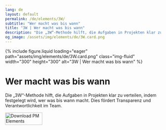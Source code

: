 ```yaml
---
lang: de
layout: default
permalink: /de/elements/3W/
subtitle: "Wer macht was bis wann"
title: "3W | Wer macht was bis wann"
description: "Die „3W“-Methode hilft, die Aufgaben in Projekten klar zu verteilen, indem festgelegt wird, wer was bis wann macht. Dies fördert Transparenz und Verantwortlichkeit im Team."
og_image: /assets/img/elements/de/3W.card.png
---
```


{% include figure.liquid loading="eager" path="assets/img/elements/de/3W.card.png" class="img-fluid" width="300" height="300" alt="3W | Wer macht was bis wann" %}

# Wer macht was bis wann

Die „3W“-Methode hilft, die Aufgaben in Projekten klar zu verteilen, indem festgelegt wird, wer was bis wann macht. Dies fördert Transparenz und Verantwortlichkeit im Team.

<a href="https://apps.apple.com/app/apple-store/id6738084498?pt=127441684&ct=website&mt=8">
  <img src="{{ "assets/img/en/appstore.png" | relative_url }}" width="120" height="40" alt="Download PM Elements">
</a>
